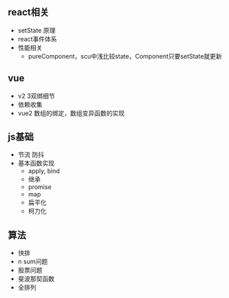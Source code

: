 ## react相关
- setState 原理
- react事件体系
- 性能相关
  - pureComponent，scu中浅比较state，Component只要setState就更新

## vue
- v2 3双绑细节
- 依赖收集
- vue2 数组的绑定，数组变异函数的实现
## js基础 
- 节流 防抖
- 基本函数实现
  - apply, bind
  - 继承
  - promise
  - map
  - 扁平化
  - 柯力化
## 算法
- 快排
- n sum问题
- 股票问题
- 斐波那契函数
- 全排列
